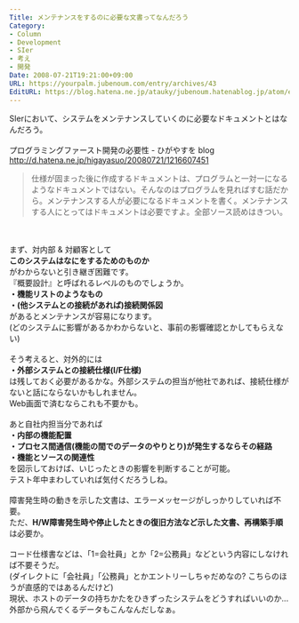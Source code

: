 ```yaml
---
Title: メンテナンスをするのに必要な文書ってなんだろう
Category:
- Column
- Development
- SIer
- 考え
- 開発
Date: 2008-07-21T19:21:00+09:00
URL: https://yourpalm.jubenoum.com/entry/archives/43
EditURL: https://blog.hatena.ne.jp/atauky/jubenoum.hatenablog.jp/atom/entry/6653458415120884039
---
```


SIerにおいて、システムをメンテナンスしていくのに必要なドキュメントとはなんだろう。<br /><br />プログラミングファースト開発の必要性 - ひがやすを blog<br /><a href="http://d.hatena.ne.jp/higayasuo/20080721/1216607451" title="プログラミングファースト開発の必要性 - ひがやすを blog">http://d.hatena.ne.jp/higayasuo/20080721/1216607451</a><br /><blockquote cite="http://d.hatena.ne.jp/higayasuo/20080721/1216607451" title="プログラミングファースト開発の必要性 - ひがやすを blog"><p>仕様が固まった後に作成するドキュメントは、プログラムと一対一になるようなドキュメントではない。そんなのはプログラムを見ればすむ話だから。メンテナンスする人が必要になるドキュメントを書く。メンテナンスする人にとってはドキュメントは必要ですよ。全部ソース読めはきつい。</p></blockquote><br /><br />まず、対内部 & 対顧客として<br /><span style="font-weight:bold;">このシステムはなにをするためのものか</span><br />がわからないと引き継ぎ困難です。<br />『概要設計』と呼ばれるレベルのものでしょうか。<br /><span style="font-weight:bold;">・機能リストのようなもの<br />・(他システムとの接続があれば)接続関係図</span><br />があるとメンテナンスが容易になります。<br />(どのシステムに影響があるかわからないと、事前の影響確認とかしてもらえない)<br /><br />そう考えると、対外的には<br /><span style="font-weight:bold;">・外部システムとの接続仕様(I/F仕様)</span><br />は残しておく必要があるかな。外部システムの担当が他社であれば、接続仕様がないと話にならないかもしれません。<br />Web画面で済むならこれも不要かも。<br /><br />あと自社内担当分であれば<br /><span style="font-weight:bold;">・内部の機能配置<br />・プロセス間通信(機能の間でのデータのやりとり)が発生するならその経路<br />・機能とソースの関連性<br /></span>を図示しておけば、いじったときの影響を判断することが可能。<br />テスト年中まわしていれば気付くだろうしね。<br /><br />障害発生時の動きを示した文書は、エラーメッセージがしっかりしていれば不要。<br />ただ、<span style="font-weight:bold;">H/W障害発生時や停止したときの復旧方法など示した文書、再構築手順</span>は必要か。<br /><br />コード仕様書などは、「1=会社員」とか「2=公務員」などという内容にしなければ不要そうだ。<br />(ダイレクトに「会社員」「公務員」とかエントリーしちゃだめなの? こちらのほうが直感的ではあるんだけど)<br />現状、ホストのデータの持ちかたをひきずったシステムをどうすればいいのか...<br />外部から飛んでくるデータもこんなんだしなぁ。
